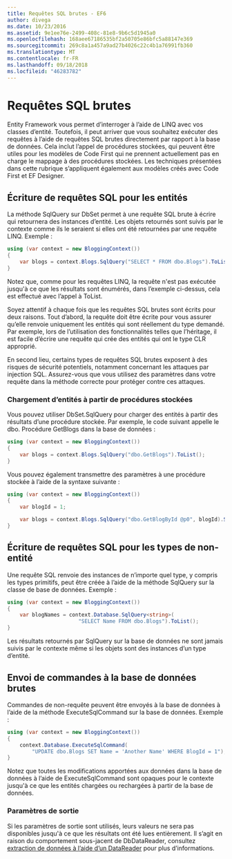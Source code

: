 ```yaml
---
title: Requêtes SQL brutes - EF6
author: divega
ms.date: 10/23/2016
ms.assetid: 9e1ee76e-2499-408c-81e8-9b6c5d1945a0
ms.openlocfilehash: 168aee67186535bf2a50705e86bfc5a88147e369
ms.sourcegitcommit: 269c8a1a457a9ad27b4026c22c4b1a76991fb360
ms.translationtype: MT
ms.contentlocale: fr-FR
ms.lasthandoff: 09/18/2018
ms.locfileid: "46283782"
---
```

# <a name="raw-sql-queries"></a>Requêtes SQL brutes
Entity Framework vous permet d’interroger à l’aide de LINQ avec vos classes d’entité. Toutefois, il peut arriver que vous souhaitez exécuter des requêtes à l’aide de requêtes SQL brutes directement par rapport à la base de données. Cela inclut l’appel de procédures stockées, qui peuvent être utiles pour les modèles de Code First qui ne prennent actuellement pas en charge le mappage à des procédures stockées. Les techniques présentées dans cette rubrique s’appliquent également aux modèles créés avec Code First et EF Designer.  

## <a name="writing-sql-queries-for-entities"></a>Écriture de requêtes SQL pour les entités  

La méthode SqlQuery sur DbSet permet à une requête SQL brute à écrire qui retournera des instances d’entité. Les objets retournés sont suivis par le contexte comme ils le seraient si elles ont été retournées par une requête LINQ. Exemple :  

``` csharp  
using (var context = new BloggingContext())
{
    var blogs = context.Blogs.SqlQuery("SELECT * FROM dbo.Blogs").ToList();
}
```  

Notez que, comme pour les requêtes LINQ, la requête n'est pas exécutée jusqu'à ce que les résultats sont énumérés, dans l’exemple ci-dessus, cela est effectué avec l’appel à ToList.  

Soyez attentif à chaque fois que les requêtes SQL brutes sont écrits pour deux raisons. Tout d’abord, la requête doit être écrite pour vous assurer qu’elle renvoie uniquement les entités qui sont réellement du type demandé. Par exemple, lors de l’utilisation des fonctionnalités telles que l’héritage, il est facile d’écrire une requête qui crée des entités qui ont le type CLR approprié.  

En second lieu, certains types de requêtes SQL brutes exposent à des risques de sécurité potentiels, notamment concernant les attaques par injection SQL. Assurez-vous que vous utilisez des paramètres dans votre requête dans la méthode correcte pour protéger contre ces attaques.  

### <a name="loading-entities-from-stored-procedures"></a>Chargement d’entités à partir de procédures stockées  

Vous pouvez utiliser DbSet.SqlQuery pour charger des entités à partir des résultats d’une procédure stockée. Par exemple, le code suivant appelle le dbo. Procédure GetBlogs dans la base de données :  

``` csharp
using (var context = new BloggingContext())
{
    var blogs = context.Blogs.SqlQuery("dbo.GetBlogs").ToList();
}
```  

Vous pouvez également transmettre des paramètres à une procédure stockée à l’aide de la syntaxe suivante :  

``` csharp
using (var context = new BloggingContext())
{
    var blogId = 1;

    var blogs = context.Blogs.SqlQuery("dbo.GetBlogById @p0", blogId).Single();
}
```  

## <a name="writing-sql-queries-for-non-entity-types"></a>Écriture de requêtes SQL pour les types de non-entité  

Une requête SQL renvoie des instances de n’importe quel type, y compris les types primitifs, peut être créée à l’aide de la méthode SqlQuery sur la classe de base de données. Exemple :  

``` csharp
using (var context = new BloggingContext())
{
    var blogNames = context.Database.SqlQuery<string>(
                       "SELECT Name FROM dbo.Blogs").ToList();
}
```  

Les résultats retournés par SqlQuery sur la base de données ne sont jamais suivis par le contexte même si les objets sont des instances d’un type d’entité.  

## <a name="sending-raw-commands-to-the-database"></a>Envoi de commandes à la base de données brutes  

Commandes de non-requête peuvent être envoyés à la base de données à l’aide de la méthode ExecuteSqlCommand sur la base de données. Exemple :  

``` csharp
using (var context = new BloggingContext())
{
    context.Database.ExecuteSqlCommand(
        "UPDATE dbo.Blogs SET Name = 'Another Name' WHERE BlogId = 1");
}
```  

Notez que toutes les modifications apportées aux données dans la base de données à l’aide de ExecuteSqlCommand sont opaques pour le contexte jusqu'à ce que les entités chargées ou rechargées à partir de la base de données.  

### <a name="output-parameters"></a>Paramètres de sortie  

Si les paramètres de sortie sont utilisés, leurs valeurs ne sera pas disponibles jusqu'à ce que les résultats ont été lues entièrement. Il s’agit en raison du comportement sous-jacent de DbDataReader, consultez [extraction de données à l’aide d’un DataReader](https://go.microsoft.com/fwlink/?LinkID=398589) pour plus d’informations.  
